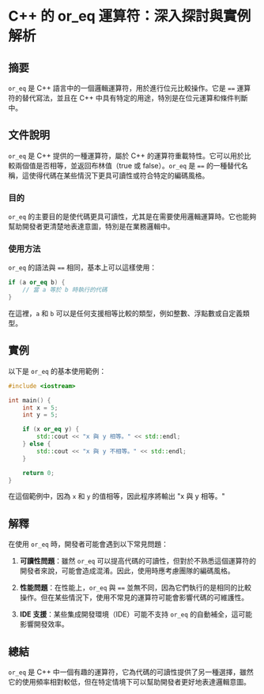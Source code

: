 <!--
Meta Description: # C++ 的 or_eq 運算符：深入探討與實例解析 ## 摘要 `or_eq` 是 C++ 語言中的一個邏輯運算符，用於進行位元比較操作。它是 `==` 運算符的替代寫法，並且在 C++ 中具有特定的用途，特別是在位元運算和條件判斷中。 ## 文件說明 `or_eq` 是 C++ 提供的一種運算...
Meta Keywords: or_eq, std, int, cpp, cout
-->

# C++ 的 or_eq 運算符：深入探討與實例解析

## 摘要
`or_eq` 是 C++ 語言中的一個邏輯運算符，用於進行位元比較操作。它是 `==` 運算符的替代寫法，並且在 C++ 中具有特定的用途，特別是在位元運算和條件判斷中。

## 文件說明
`or_eq` 是 C++ 提供的一種運算符，屬於 C++ 的運算符重載特性。它可以用於比較兩個值是否相等，並返回布林值（true 或 false）。`or_eq` 是 `==` 的一種替代名稱，這使得代碼在某些情況下更具可讀性或符合特定的編碼風格。

### 目的
`or_eq` 的主要目的是使代碼更具可讀性，尤其是在需要使用邏輯運算時。它也能夠幫助開發者更清楚地表達意圖，特別是在業務邏輯中。

### 使用方法
`or_eq` 的語法與 `==` 相同，基本上可以這樣使用：

```cpp
if (a or_eq b) {
    // 當 a 等於 b 時執行的代碼
}
```

在這裡，`a` 和 `b` 可以是任何支援相等比較的類型，例如整數、浮點數或自定義類型。

## 實例
以下是 `or_eq` 的基本使用範例：

```cpp
#include <iostream>

int main() {
    int x = 5;
    int y = 5;

    if (x or_eq y) {
        std::cout << "x 與 y 相等。" << std::endl;
    } else {
        std::cout << "x 與 y 不相等。" << std::endl;
    }

    return 0;
}
```

在這個範例中，因為 `x` 和 `y` 的值相等，因此程序將輸出 "x 與 y 相等。"

## 解釋
在使用 `or_eq` 時，開發者可能會遇到以下常見問題：

1. **可讀性問題**：雖然 `or_eq` 可以提高代碼的可讀性，但對於不熟悉這個運算符的開發者來說，可能會造成混淆。因此，使用時應考慮團隊的編碼風格。

2. **性能問題**：在性能上，`or_eq` 與 `==` 並無不同，因為它們執行的是相同的比較操作。但在某些情況下，使用不常見的運算符可能會影響代碼的可維護性。

3. **IDE 支援**：某些集成開發環境（IDE）可能不支持 `or_eq` 的自動補全，這可能影響開發效率。

## 總結
`or_eq` 是 C++ 中一個有趣的運算符，它為代碼的可讀性提供了另一種選擇，雖然它的使用頻率相對較低，但在特定情境下可以幫助開發者更好地表達邏輯意圖。
